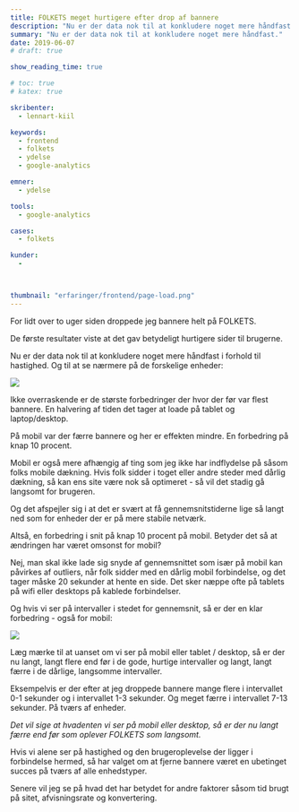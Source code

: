 ```yaml
---
title: FOLKETS meget hurtigere efter drop af bannere
description: "Nu er der data nok til at konkludere noget mere håndfast."
summary: "Nu er der data nok til at konkludere noget mere håndfast."
date: 2019-06-07
# draft: true

show_reading_time: true

# toc: true
# katex: true

skribenter:
  - lennart-kiil

keywords:
  - frontend
  - folkets
  - ydelse
  - google-analytics

emner:
  - ydelse

tools:
  - google-analytics

cases:
  - folkets

kunder:
  -



thumbnail: "erfaringer/frontend/page-load.png"
---
```



For lidt over to uger siden droppede jeg bannere helt på FOLKETS.

De første resultater viste at det gav betydeligt hurtigere sider til brugerne.

Nu er der data nok til at konkludere noget mere håndfast i forhold til hastighed. Og til at se nærmere på de forskelige enheder:

![](/erfaringer/frontend/page-load.png)

Ikke overraskende er de største forbedringer der hvor der før var flest bannere. En halvering af tiden det tager at loade på tablet og laptop/desktop.

På mobil var der færre bannere og her er effekten mindre. En forbedring på knap 10 procent.

Mobil er også mere afhængig af ting som jeg ikke har indflydelse på såsom folks mobile dækning. Hvis folk sidder i toget eller andre steder med dårlig dækning, så kan ens site være nok så optimeret - så vil det stadig gå langsomt for brugeren.

Og det afspejler sig i at det er svært at få gennemsnitstiderne lige så langt ned som for enheder der er på mere stabile netværk.

Altså, en forbedring i snit på knap 10 procent på mobil. Betyder det så at ændringen har været omsonst for mobil?

Nej, man skal ikke lade sig snyde af gennemsnittet som især på mobil kan påvirkes af outliers, når folk sidder med en dårlig mobil forbindelse, og det tager måske 20 sekunder at hente en side. Det sker næppe ofte på tablets på wifi eller desktops på kablede forbindelser.

Og hvis vi ser på intervaller i stedet for gennemsnit, så er der en klar forbedring - også for mobil:

![](/erfaringer/frontend/intervaller.png)

Læg mærke til at uanset om vi ser på mobil eller tablet / desktop, så er der nu langt, langt flere end før i de gode, hurtige intervaller og langt, langt færre i de dårlige, langsomme intervaller.

Eksempelvis er der efter at jeg droppede bannere mange flere i intervallet 0-1 sekunder og i intervallet 1-3 sekunder. Og meget færre i intervallet 7-13 sekunder. På tværs af enheder.

_Det vil sige at hvadenten vi ser på mobil eller desktop, så er der nu langt færre end før som oplever FOLKETS som langsomt._

Hvis vi alene ser på hastighed og den brugeroplevelse der ligger i forbindelse hermed, så har valget om at fjerne bannere været en ubetinget succes på tværs af alle enhedstyper.

Senere vil jeg se på hvad det har betydet for andre faktorer såsom tid brugt på sitet, afvisningsrate og konvertering.
